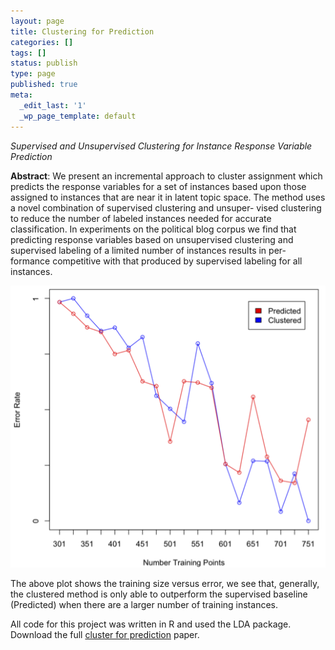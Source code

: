 ```yaml
---
layout: page
title: Clustering for Prediction
categories: []
tags: []
status: publish
type: page
published: true
meta:
  _edit_last: '1'
  _wp_page_template: default
---
```

*Supervised and Unsupervised Clustering for Instance Response Variable
Prediction*

**Abstract**: We present an incremental approach to cluster assignment which predicts the response variables for a set of instances based upon those assigned to instances that are near it in latent topic space. The method uses a novel combination of supervised clustering and unsuper- vised clustering to reduce the number of labeled instances needed for accurate classification. In experiments on the political blog corpus we find that predicting response variables based on unsupervised clustering and supervised labeling of a limited number of instances results in per- formance competitive with that produced by supervised labeling for all instances.

![cluster_response_prediction](/assets/images/cluster_response_prediction.png)

The above plot shows the training size versus error, we see that, generally, the clustered method is only able to outperform the supervised baseline (Predicted) when there are a larger number of training instances.

All code for this project was written in R and used the LDA package.  Download
the full [cluster for prediction](/assets/pdfs/mlpm_p_lubell-doughtie.pdf) paper.
